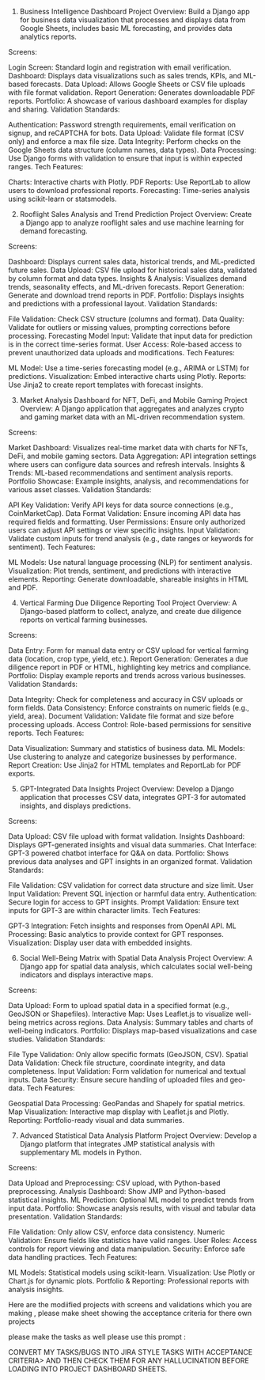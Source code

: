 
1. Business Intelligence Dashboard
Project Overview: Build a Django app for business data visualization that processes and displays data from Google Sheets, includes basic ML forecasting, and provides data analytics reports.

Screens:

Login Screen: Standard login and registration with email verification.
Dashboard: Displays data visualizations such as sales trends, KPIs, and ML-based forecasts.
Data Upload: Allows Google Sheets or CSV file uploads with file format validation.
Report Generation: Generates downloadable PDF reports.
Portfolio: A showcase of various dashboard examples for display and sharing.
Validation Standards:

Authentication: Password strength requirements, email verification on signup, and reCAPTCHA for bots.
Data Upload: Validate file format (CSV only) and enforce a max file size.
Data Integrity: Perform checks on the Google Sheets data structure (column names, data types).
Data Processing: Use Django forms with validation to ensure that input is within expected ranges.
Tech Features:

Charts: Interactive charts with Plotly.
PDF Reports: Use ReportLab to allow users to download professional reports.
Forecasting: Time-series analysis using scikit-learn or statsmodels.

2. Rooflight Sales Analysis and Trend Prediction
Project Overview: Create a Django app to analyze rooflight sales and use machine learning for demand forecasting.

Screens:

Dashboard: Displays current sales data, historical trends, and ML-predicted future sales.
Data Upload: CSV file upload for historical sales data, validated by column format and data types.
Insights & Analysis: Visualizes demand trends, seasonality effects, and ML-driven forecasts.
Report Generation: Generate and download trend reports in PDF.
Portfolio: Displays insights and predictions with a professional layout.
Validation Standards:

File Validation: Check CSV structure (columns and format).
Data Quality: Validate for outliers or missing values, prompting corrections before processing.
Forecasting Model Input: Validate that input data for prediction is in the correct time-series format.
User Access: Role-based access to prevent unauthorized data uploads and modifications.
Tech Features:

ML Model: Use a time-series forecasting model (e.g., ARIMA or LSTM) for predictions.
Visualization: Embed interactive charts using Plotly.
Reports: Use Jinja2 to create report templates with forecast insights.

3. Market Analysis Dashboard for NFT, DeFi, and Mobile Gaming
Project Overview: A Django application that aggregates and analyzes crypto and gaming market data with an ML-driven recommendation system.

Screens:

Market Dashboard: Visualizes real-time market data with charts for NFTs, DeFi, and mobile gaming sectors.
Data Aggregation: API integration settings where users can configure data sources and refresh intervals.
Insights & Trends: ML-based recommendations and sentiment analysis reports.
Portfolio Showcase: Example insights, analysis, and recommendations for various asset classes.
Validation Standards:

API Key Validation: Verify API keys for data source connections (e.g., CoinMarketCap).
Data Format Validation: Ensure incoming API data has required fields and formatting.
User Permissions: Ensure only authorized users can adjust API settings or view specific insights.
Input Validation: Validate custom inputs for trend analysis (e.g., date ranges or keywords for sentiment).
Tech Features:

ML Models: Use natural language processing (NLP) for sentiment analysis.
Visualization: Plot trends, sentiment, and predictions with interactive elements.
Reporting: Generate downloadable, shareable insights in HTML and PDF.

4. Vertical Farming Due Diligence Reporting Tool
Project Overview: A Django-based platform to collect, analyze, and create due diligence reports on vertical farming businesses.

Screens:

Data Entry: Form for manual data entry or CSV upload for vertical farming data (location, crop type, yield, etc.).
Report Generation: Generates a due diligence report in PDF or HTML, highlighting key metrics and compliance.
Portfolio: Display example reports and trends across various businesses.
Validation Standards:

Data Integrity: Check for completeness and accuracy in CSV uploads or form fields.
Data Consistency: Enforce constraints on numeric fields (e.g., yield, area).
Document Validation: Validate file format and size before processing uploads.
Access Control: Role-based permissions for sensitive reports.
Tech Features:

Data Visualization: Summary and statistics of business data.
ML Models: Use clustering to analyze and categorize businesses by performance.
Report Creation: Use Jinja2 for HTML templates and ReportLab for PDF exports.

5. GPT-Integrated Data Insights
Project Overview: Develop a Django application that processes CSV data, integrates GPT-3 for automated insights, and displays predictions.

Screens:

Data Upload: CSV file upload with format validation.
Insights Dashboard: Displays GPT-generated insights and visual data summaries.
Chat Interface: GPT-3 powered chatbot interface for Q&A on data.
Portfolio: Shows previous data analyses and GPT insights in an organized format.
Validation Standards:

File Validation: CSV validation for correct data structure and size limit.
User Input Validation: Prevent SQL injection or harmful data entry.
Authentication: Secure login for access to GPT insights.
Prompt Validation: Ensure text inputs for GPT-3 are within character limits.
Tech Features:

GPT-3 Integration: Fetch insights and responses from OpenAI API.
ML Processing: Basic analytics to provide context for GPT responses.
Visualization: Display user data with embedded insights.

6. Social Well-Being Matrix with Spatial Data Analysis
Project Overview: A Django app for spatial data analysis, which calculates social well-being indicators and displays interactive maps.

Screens:

Data Upload: Form to upload spatial data in a specified format (e.g., GeoJSON or Shapefiles).
Interactive Map: Uses Leaflet.js to visualize well-being metrics across regions.
Data Analysis: Summary tables and charts of well-being indicators.
Portfolio: Displays map-based visualizations and case studies.
Validation Standards:

File Type Validation: Only allow specific formats (GeoJSON, CSV).
Spatial Data Validation: Check file structure, coordinate integrity, and data completeness.
Input Validation: Form validation for numerical and textual inputs.
Data Security: Ensure secure handling of uploaded files and geo-data.
Tech Features:

Geospatial Data Processing: GeoPandas and Shapely for spatial metrics.
Map Visualization: Interactive map display with Leaflet.js and Plotly.
Reporting: Portfolio-ready visual and data summaries.

7. Advanced Statistical Data Analysis Platform
Project Overview: Develop a Django platform that integrates JMP statistical analysis with supplementary ML models in Python.

Screens:

Data Upload and Preprocessing: CSV upload, with Python-based preprocessing.
Analysis Dashboard: Show JMP and Python-based statistical insights.
ML Prediction: Optional ML model to predict trends from input data.
Portfolio: Showcase analysis results, with visual and tabular data presentation.
Validation Standards:

File Validation: Only allow CSV, enforce data consistency.
Numeric Validation: Ensure fields like statistics have valid ranges.
User Roles: Access controls for report viewing and data manipulation.
Security: Enforce safe data handling practices.
Tech Features:

ML Models: Statistical models using scikit-learn.
Visualization: Use Plotly or Chart.js for dynamic plots.
Portfolio & Reporting: Professional reports with analysis insights.

Here are the modiified projects with screens and validations which you are making , please make sheet showing the acceptance criteria for there own projects


please make the tasks as well 
please use this prompt :


CONVERT MY TASKS/BUGS INTO JIRA STYLE TASKS WITH ACCEPTANCE CRITERIA> AND THEN CHECK THEM FOR ANY HALLUCINATION BEFORE LOADING INTO PROJECT DASHBOARD SHEETS.